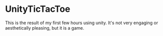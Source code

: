 # UnityTicTacToe
This is the result of my first few hours using unity. It's not very engaging or aesthetically pleasing, but it is a game.
